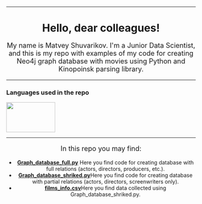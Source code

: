 <p></p>
<hr/>
<h1 style="text-align: center">Hello, dear colleagues!</h1>
<p style="font-size: 18px; text-align: center">My name is Matvey Shuvarikov. I'm a Junior Data Scientist, and this is my repo with examples of my code for creating Neo4j graph database with movies using Python and Kinopoinsk parsing library.
</p>
<hr/>
<h3>Languages used in the repo</h3>
<div class="image-container">
    <img src="https://lamcdn.net/lookatme.ru/post-og_image/PZWCGcd7HqaHizrqp_pg5A.jpg" width="130" height="80"/>
</div>
<hr/>
<p style="font-size: 18px; text-align: center">In this repo you may find:</p>
<ul style="list-style-type: disc; text-align: center;">
    <li><strong><a href="https://github.com/MathewShuvarikov/Mathews_Kinopoisk_parcing/blob/master/Graph_database_full.py">Graph_database_full.py</a></strong> Here you find code for creating database with full relations (actors, directors, producers, etc.).</li>
    <li><strong><a href="https://github.com/MathewShuvarikov/Mathews_Kinopoisk_parcing/blob/master/Graph_database_shriked.py">Graph_database_shriked.py</a></strong>Here you find code for creating database with partial relations (actors, directors, screenwriters only).</li>
    <li><strong><a href="https://github.com/MathewShuvarikov/Mathews_Kinopoisk_parcing/blob/master/films_info.csv">films_info.csv</a></strong>Here you find data collected using Graph_database_shriked.py.</li>
